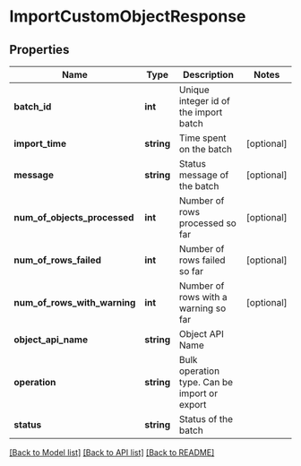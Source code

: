 # ImportCustomObjectResponse

## Properties

Name | Type | Description | Notes
------------ | ------------- | ------------- | -------------
**batch_id** | **int** | Unique integer id of the import batch |
**import_time** | **string** | Time spent on the batch | [optional]
**message** | **string** | Status message of the batch | [optional]
**num_of_objects_processed** | **int** | Number of rows processed so far | [optional]
**num_of_rows_failed** | **int** | Number of rows failed so far | [optional]
**num_of_rows_with_warning** | **int** | Number of rows with a warning so far | [optional]
**object_api_name** | **string** | Object API Name |
**operation** | **string** | Bulk operation type. Can be import or export |
**status** | **string** | Status of the batch |

[[Back to Model list]](../../README.md#models) [[Back to API list]](../../README.md#endpoints) [[Back to README]](../../README.md)
